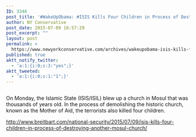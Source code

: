 ```yaml
---
ID: 3346
post_title: '#WakeUpObama: #ISIS Kills Four Children in Process of Destroying #Mosul Church #Persecution #KillingChristians'
author: NY Conservative
post_date: 2015-07-09 16:57:29
post_excerpt: ""
layout: post
permalink: >
  https://www.newyorkconservative.com/archives/wakeupobama-isis-kills-four-children-in-process-of-destroying-mosul-church-persecution-killingchristians/
published: true
aktt_notify_twitter:
  - 'a:1:{i:0;s:3:"yes";}'
aktt_tweeted:
  - 'a:1:{i:0;s:1:"1";}'
---
```

<p><img src="http://www.newyorkconservative.com/wp-content/uploads/2015/07/070915_2057_WakeUpObama1.jpg" alt="" />
	</p><p><span style="color:#111111">On Monday, the Islamic State (ISIS/ISIL) blew up a church in Mosul that was thousands of years old. In the process of demolishing the historic church, known as the Mother of Aid, the terrorists also killed four children.
</span></p><p><a href="http://www.breitbart.com/national-security/2015/07/09/isis-kills-four-children-in-process-of-destroying-another-mosul-church/">http://www.breitbart.com/national-security/2015/07/09/isis-kills-four-children-in-process-of-destroying-another-mosul-church/</a>
	</p>
